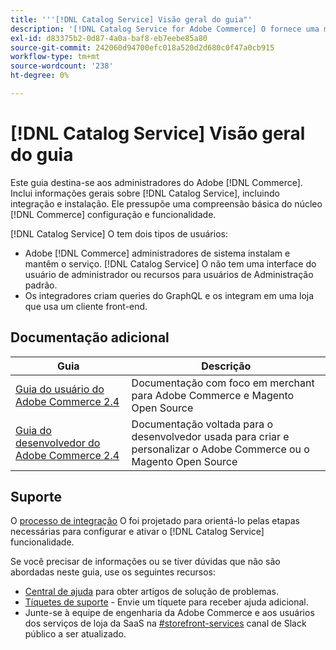 ```yaml
---
title: '''[!DNL Catalog Service] Visão geral do guia"'
description: '[!DNL Catalog Service for Adobe Commerce] O fornece uma maneira de recuperar o conteúdo de Páginas de exibição de produto e Páginas de lista de produtos mais rapidamente do que as consultas nativas do Adobe Commerce GraphQL.'
exl-id: d83375b2-0d87-4a0a-baf8-eb7eebe85a80
source-git-commit: 242060d94700efc018a520d2d680c0f47a0cb915
workflow-type: tm+mt
source-wordcount: '238'
ht-degree: 0%

---
```


# [!DNL Catalog Service] Visão geral do guia

Este guia destina-se aos administradores do Adobe [!DNL Commerce]. Inclui informações gerais sobre [!DNL Catalog Service], incluindo integração e instalação. Ele pressupõe uma compreensão básica do núcleo [!DNL Commerce] configuração e funcionalidade.

[!DNL Catalog Service] O tem dois tipos de usuários:

* Adobe [!DNL Commerce] administradores de sistema instalam e mantêm o serviço. [!DNL Catalog Service] O não tem uma interface do usuário de administrador ou recursos para usuários de Administração padrão.
* Os integradores criam queries do GraphQL e os integram em uma loja que usa um cliente front-end.

## Documentação adicional

| Guia | Descrição |
|------ | ----------- |
| [Guia do usuário do Adobe Commerce 2.4](https://experienceleague.adobe.com/docs/commerce.html) | Documentação com foco em merchant para Adobe Commerce e Magento Open Source |
| [Guia do desenvolvedor do Adobe Commerce 2.4](https://developer.adobe.com/commerce/docs) | Documentação voltada para o desenvolvedor usada para criar e personalizar o Adobe Commerce ou o Magento Open Source |

## Suporte

O [processo de integração](https://experienceleague.adobe.com/docs/commerce-merchant-services/catalog-service/installation.html) O foi projetado para orientá-lo pelas etapas necessárias para configurar e ativar o [!DNL Catalog Service] funcionalidade.

Se você precisar de informações ou se tiver dúvidas que não são abordadas neste guia, use os seguintes recursos:

* [Central de ajuda](https://experienceleague.adobe.com/docs/commerce-knowledge-base/kb/overview.html) para obter artigos de solução de problemas.
* [Tíquetes de suporte](https://experienceleague.adobe.com/docs/commerce-knowledge-base/kb/help-center-guide/magento-help-center-user-guide.html#submit-ticket) - Envie um tíquete para receber ajuda adicional.
* Junte-se à equipe de engenharia da Adobe Commerce e aos usuários dos serviços de loja da SaaS na [#storefront-services](https://magentocommeng.slack.com/archives/C03HVPG8RS4) canal de Slack público a ser atualizado.
